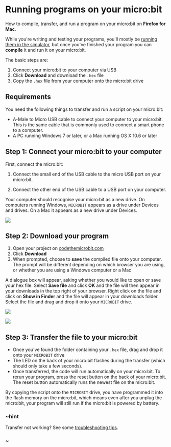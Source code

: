 # Running programs on your micro:bit

How to compile, transfer, and run a program on your micro:bit on **Firefox for Mac**.

While you're writing and testing your programs, you'll mostly be [running them
in the simulator](/device/simulator), but once you've finished your program you
can **compile** it and run it on your micro:bit.

The basic steps are:

1. Connect your micro:bit to your computer via USB
2. Click **Download** and download the `.hex` file
3. Copy the `.hex` file from your computer onto the micro:bit drive

## Requirements

You need the following things to transfer and run a script on your micro:bit:

* A-Male to Micro USB cable to connect your computer to your micro:bit. This is
    the same cable that is commonly used to connect a smart phone to a computer.
* A PC running Windows 7 or later, or a Mac running OS X 10.6 or later

## Step 1: Connect your micro:bit to your computer

First, connect the micro:bit:

1. Connect the small end of the USB cable to the micro USB port on your micro:bit.

2. Connect the other end of the USB cable to a USB port on your computer.

Your computer should recognise your micro:bit as a new drive. On computers
running Windows, `MICROBIT` appears as a drive under Devices and drives. On a Mac
it appears as a new drive under Devices.

![](/static/mb/device/usb-osx-device.png)

## Step 2: Download your program

1. Open your project on [codethemicrobit.com](https://codethemicrobit.com)
2. Click **Download**
3. When prompted, choose to **save** the compiled file onto your computer. The
   prompt will be different depending on which browser you are using, or
   whether you are using a Windows computer or a Mac

A dialogue box will appear, asking whether you would like to open or save your
hex file. Select **Save file** and click **OK** and the file will then appear in
your downloads in the top right of your browser. Right click on the file and
click on **Show in Finder** and the file will appear in your downloads folder.
Select the file and drag and drop it onto your `MICROBIT` drive.

![](/static/mb/device/usb-osx-firefox-1.jpg)

![](/static/mb/device/usb-osx-firefox-2.png)

## Step 3: Transfer the file to your micro:bit

* Once you've found the folder containing your `.hex` file, drag and drop it
    onto your `MICROBIT` drive
* The LED on the back of your micro:bit flashes during the transfer (which 
    should only take a few seconds).
* Once transferred, the code will run automatically on your micro:bit. To rerun
   your program, press the reset button on the back of your micro:bit. The reset 
   button automatically runs the newest file on the micro:bit.

By copying the script onto the `MICROBIT` drive, you have programmed it into the
flash memory on the micro:bit, which means even after you unplug the micro:bit,
your program will still run if the micro:bit is powered by battery.

### ~hint

Transfer not working? See some [troubleshooting tips](/device/usb/troubleshooting).

### ~
